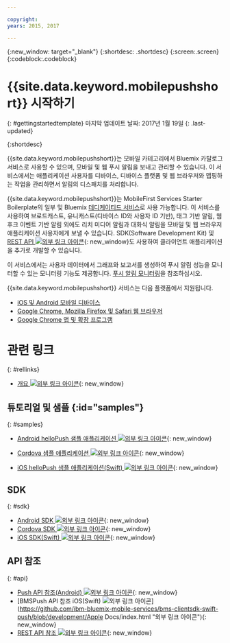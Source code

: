 ```yaml
---

copyright:
years: 2015, 2017

---
```


{:new_window: target="_blank"}
{:shortdesc: .shortdesc}
{:screen:.screen}
{:codeblock:.codeblock}

# {{site.data.keyword.mobilepushshort}} 시작하기
{: #gettingstartedtemplate}
마지막 업데이트 날짜: 2017년 1월 19일
{: .last-updated}

{:shortdesc}

{{site.data.keyword.mobilepushshort}}는 모바일 카테고리에서 Bluemix 카탈로그 서비스로 사용할 수 있으며, 모바일 및 웹 푸시 알림을 보내고 관리할 수 있습니다. 이 서비스에서는 애플리케이션 사용자를 디바이스, 디바이스 플랫폼 및 웹 브라우저와 맵핑하는 작업을 관리하면서 알림의 디스패치를 처리합니다.

 {{site.data.keyword.mobilepushshort}}는 MobileFirst Services Starter Boilerplate의 일부 및 Bluemix [데디케이티드 서비스](/docs/dedicated/index.html)로 사용 가능합니다. 이 서비스를 사용하여 브로드캐스트, 유니캐스트(디바이스 ID와 사용자 ID 기반), 태그 기반 알림, 웹 후크 이벤트 기반 알림 외에도 리치 미디어 알림과 대화식 알림을 모바일 및 웹 브라우저 애플리케이션 사용자에게 보낼 수 있습니다. SDK(Software Development Kit) 및 [REST API ![외부 링크 아이콘](../../icons/launch-glyph.svg "외부 링크 아이콘")](https://mobile.{DomainName}/imfpush/ "외부 링크 아이콘"){: new_window}도 사용하여 클라이언트 애플리케이션을 추가로 개발할 수 있습니다.

이 서비스에서는 사용자 데이터에서 그래프와 보고서를 생성하여 푸시 알림 성능을 모니터할 수 있는 모니터링 기능도 제공합니다. [푸시 알림 모니터링](/docs/services/mobilepush/t_push_monitoring.html)을 참조하십시오.

{{site.data.keyword.mobilepushshort}} 서비스는 다음 플랫폼에서 지원됩니다.

- [iOS 및 Android 모바일 디바이스](/docs/services/mobilepush/c_enable_push.html)
- [Google Chrome, Mozilla Firefox 및 Safari 웹 브라우저](/docs/services/mobilepush/c_chrome_firefox_enable.html)
- [Google Chrome 앱 및 확장 프로그램](/docs/services/mobilepush/c_web_extensions.html)


# 관련 링크
{: #rellinks}

* [개요 ![외부 링크 아이콘](../../icons/launch-glyph.svg "외부 링크 아이콘")](c_overview_push.html "외부 링크 아이콘"){: new_window}

## 튜토리얼 및 샘플 {:id="samples"}
{: #samples}
* [Android helloPush 샘플 애플리케이션 ![외부 링크 아이콘](../../icons/launch-glyph.svg "외부 링크 아이콘")](https://github.com/ibm-bluemix-mobile-services/bms-samples-android-hellopush/ "외부 링크 아이콘"){: new_window}
- [Cordova 샘플 애플리케이션 ![외부 링크 아이콘](../../icons/launch-glyph.svg "외부 링크 아이콘")](https://github.com/ibm-bluemix-mobile-services/bms-samples-cordova-hellopush "외부 링크 아이콘"){: new_window}
* [iOS helloPush 샘플 애플리케이션(Swift) ![외부 링크 아이콘](../../icons/launch-glyph.svg "외부 링크 아이콘")](https://github.com/ibm-bluemix-mobile-services/bms-samples-swift-hellopush "외부 링크 아이콘"){: new_window}

## SDK
{: #sdk}
* [Android SDK ![외부 링크 아이콘](../../icons/launch-glyph.svg "외부 링크 아이콘")](https://github.com/ibm-bluemix-mobile-services/bms-clientsdk-android-push "외부 링크 아이콘"){: new_window}
* [Cordova SDK ![외부 링크 아이콘](../../icons/launch-glyph.svg "외부 링크 아이콘")](https://github.com/ibm-bluemix-mobile-services/bms-clientsdk-cordova-plugin-push "외부 링크 아이콘"){: new_window}
* [iOS SDK(Swift) ![외부 링크 아이콘](../../icons/launch-glyph.svg "외부 링크 아이콘")](https://codeload.github.com/ibm-bluemix-mobile-services/bms-clientsdk-swift-push/zip/master "외부 링크 아이콘"){: new_window}

## API 참조
{: #api}
* [Push API 참조(Android) ![외부 링크 아이콘](../../icons/launch-glyph.svg "외부 링크 아이콘")](https://classicdocs.ng.bluemix.net/docs/api/content/api/mobilefirst/android/push-api-doc/overview-summary.html "외부 링크 아이콘"){: new_window}
* [BMSPush API 참조 iOS(Swift) ![외부 링크 아이콘](../../icons/launch-glyph.svg "외부 링크 아이콘")](https://github.com/ibm-bluemix-mobile-services/bms-clientsdk-swift-push/blob/development/Apple Docs/index.html "외부 링크 아이콘"){: new_window}
* [REST API 참조 ![외부 링크 아이콘](../../icons/launch-glyph.svg "외부 링크 아이콘")](https://mobile.{DomainName}/imfpush/ "외부 링크 아이콘"){: new_window}
